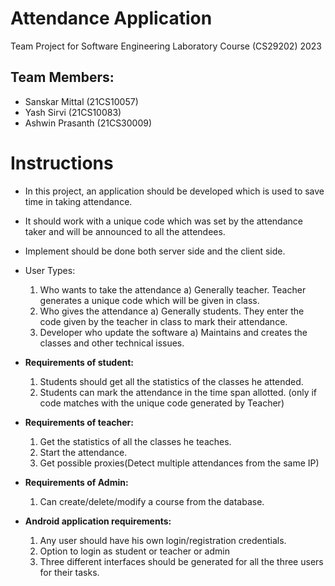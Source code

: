 # Attendance Application
Team Project for Software Engineering Laboratory Course (CS29202) 2023

## Team Members: 
- Sanskar Mittal (21CS10057)
- Yash Sirvi (21CS10083)
- Ashwin Prasanth (21CS30009)

# Instructions 

- In this project, an application should be developed which is used to save time in taking attendance.
- It should work with a unique code which was set by the attendance taker and will be announced to
all the attendees. 
- Implement should be done both server side and the client side.
- User Types:
  1) Who wants to take the attendance
    a) Generally teacher. Teacher generates a unique code which will be given in class.
  2) Who gives the attendance
    a) Generally students. They enter the code given by the teacher in class to mark their attendance.
  3) Developer who update the software
    a) Maintains and creates the classes and other technical issues.

- **Requirements of student:**
  1) Students should get all the statistics of the classes he attended.
  2) Students can mark the attendance in the time span allotted. (only if code matches with the
unique code generated by Teacher)

- **Requirements of teacher:**
  1) Get the statistics of all the classes he teaches.
  2) Start the attendance.
  3) Get possible proxies(Detect multiple attendances from the same IP) 

- **Requirements of Admin:**
  1) Can create/delete/modify a course from the database.

- **Android application requirements:**
  1) Any user should have his own login/registration credentials.
  2) Option to login as student or teacher or admin
  3) Three different interfaces should be generated for all the three users for their tasks.
